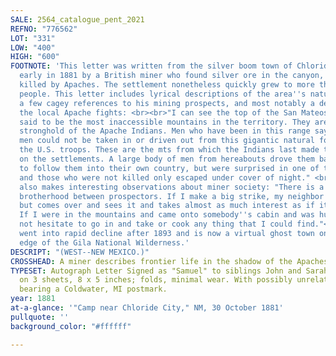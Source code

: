 ```yaml
---
SALE: 2564_catalogue_pent_2021
REFNO: "776562"
LOT: "331"
LOW: "400"
HIGH: "600"
FOOTNOTE: 'This letter was written from the silver boom town of Chloride, NM, founded
  early in 1881 by a British miner who found silver ore in the canyon, but was soon
  killed by Apaches. The settlement nonetheless quickly grew to more than a thousand
  people. This letter includes lyrical descriptions of the area''s natural beauty,
  a few cagey references to his mining prospects, and most notably a description of
  the local Apache fights: <br><br>"I can see the top of the San Mateos. These are
  said to be the most inaccessible mountains in the territory. They are the great
  stronghold of the Apache Indians. Men who have been in this range say that one hundred
  men could not be taken in or driven out from this gigantic natural fortress by all
  the U.S. troops. These are the mts from which the Indians last made their incursion
  on the settlements. A large body of men from hereabouts drove them back and attempted
  to follow them into their own country, but were surprised in one of the canyons
  and those who were not killed only escaped under cover of night." <br><br>The author
  also makes interesting observations about miner society: "There is a kind of open
  brotherhood between prospectors. If I make a big strike, my neighbor is not envious,
  but comes over and sees it and takes almost as much interest as if it were his own.
  If I were in the mountains and came onto somebody''s cabin and was hungry, I should
  not hesitate to go in and take or cook any thing that I could find."<br><br>Chloride
  went into rapid decline after 1893 and is now a virtual ghost town on the eastern
  edge of the Gila National Wilderness.'
DESCRIPT: "(WEST--NEW MEXICO.)"
CROSSHEAD: A miner describes frontier life in the shadow of the Apaches.
TYPESET: Autograph Letter Signed as "Samuel" to siblings John and Sarah. 10 pages
  on 3 sheets, 8 x 5 inches; folds, minimal wear. With possibly unrelated postal cover
  bearing a Coldwater, MI postmark.
year: 1881
at-a-glance: '"Camp near Chloride City," NM, 30 October 1881'
pullquote: ''
background_color: "#ffffff"

---
```

